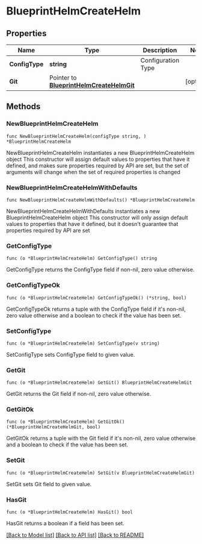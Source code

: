 # BlueprintHelmCreateHelm

## Properties

Name | Type | Description | Notes
------------ | ------------- | ------------- | -------------
**ConfigType** | **string** | Configuration Type | 
**Git** | Pointer to [**BlueprintHelmCreateHelmGit**](BlueprintHelmCreateHelmGit.md) |  | [optional] 

## Methods

### NewBlueprintHelmCreateHelm

`func NewBlueprintHelmCreateHelm(configType string, ) *BlueprintHelmCreateHelm`

NewBlueprintHelmCreateHelm instantiates a new BlueprintHelmCreateHelm object
This constructor will assign default values to properties that have it defined,
and makes sure properties required by API are set, but the set of arguments
will change when the set of required properties is changed

### NewBlueprintHelmCreateHelmWithDefaults

`func NewBlueprintHelmCreateHelmWithDefaults() *BlueprintHelmCreateHelm`

NewBlueprintHelmCreateHelmWithDefaults instantiates a new BlueprintHelmCreateHelm object
This constructor will only assign default values to properties that have it defined,
but it doesn't guarantee that properties required by API are set

### GetConfigType

`func (o *BlueprintHelmCreateHelm) GetConfigType() string`

GetConfigType returns the ConfigType field if non-nil, zero value otherwise.

### GetConfigTypeOk

`func (o *BlueprintHelmCreateHelm) GetConfigTypeOk() (*string, bool)`

GetConfigTypeOk returns a tuple with the ConfigType field if it's non-nil, zero value otherwise
and a boolean to check if the value has been set.

### SetConfigType

`func (o *BlueprintHelmCreateHelm) SetConfigType(v string)`

SetConfigType sets ConfigType field to given value.


### GetGit

`func (o *BlueprintHelmCreateHelm) GetGit() BlueprintHelmCreateHelmGit`

GetGit returns the Git field if non-nil, zero value otherwise.

### GetGitOk

`func (o *BlueprintHelmCreateHelm) GetGitOk() (*BlueprintHelmCreateHelmGit, bool)`

GetGitOk returns a tuple with the Git field if it's non-nil, zero value otherwise
and a boolean to check if the value has been set.

### SetGit

`func (o *BlueprintHelmCreateHelm) SetGit(v BlueprintHelmCreateHelmGit)`

SetGit sets Git field to given value.

### HasGit

`func (o *BlueprintHelmCreateHelm) HasGit() bool`

HasGit returns a boolean if a field has been set.


[[Back to Model list]](../README.md#documentation-for-models) [[Back to API list]](../README.md#documentation-for-api-endpoints) [[Back to README]](../README.md)


